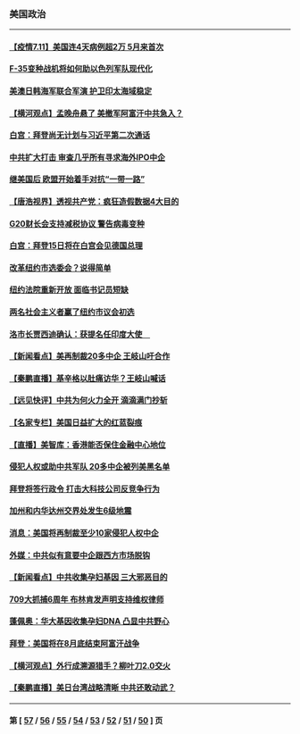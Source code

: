 ### 美国政治
---
#### [【疫情7.11】美国连4天病例超2万 5月来首次](../../pages/ncid1078159/n13081574.md) 
#### [F-35变种战机将如何助以色列军队现代化](../../pages/ncid1078159/n13077427.md) 
#### [美澳日韩海军联合军演 护卫印太海域稳定](../../pages/ncid1078159/n13081048.md) 
#### [【横河观点】孟晚舟悬了 美撤军阿富汗中共急入？](../../pages/ncid1078159/n13081152.md) 
#### [白宫：拜登尚无计划与习近平第二次通话](../../pages/ncid1078159/n13081123.md) 
#### [中共扩大打击 审查几乎所有寻求海外IPO中企](../../pages/ncid1078159/n13080990.md) 
#### [继美国后 欧盟开始着手对抗“一带一路”](../../pages/ncid1078159/n13080932.md) 
#### [【唐浩视界】透视共产党：疯狂造假数据4大目的](../../pages/ncid1078159/n13080590.md) 
#### [G20财长会支持减税协议 警告病毒变种](../../pages/ncid1078159/n13080713.md) 
#### [白宫：拜登15日将在白宫会见德国总理](../../pages/ncid1078159/n13080337.md) 
#### [改革纽约市选委会？说得简单](../../pages/ncid1078159/n13079995.md) 
#### [纽约法院重新开放 面临书记员短缺](../../pages/ncid1078159/n13080128.md) 
#### [两名社会主义者赢了纽约市议会初选](../../pages/ncid1078159/n13080134.md) 
#### [洛市长贾西迪确认：获提名任印度大使　](../../pages/ncid1078159/n13079869.md) 
#### [【新闻看点】美再制裁20多中企 王岐山吁合作](../../pages/ncid1078159/n13079627.md) 
#### [【秦鹏直播】基辛格以肚痛访华？王岐山喊话](../../pages/ncid1078159/n13079633.md) 
#### [【远见快评】中共为何火力全开 滴滴满门抄斩](../../pages/ncid1078159/n13079403.md) 
#### [【名家专栏】美国日益扩大的红蓝裂痕](../../pages/ncid1078159/n13078767.md) 
#### [【直播】美智库：香港能否保住金融中心地位](../../pages/ncid1078159/n12980815.md) 
#### [侵犯人权或助中共军队 20多中企被列美黑名单](../../pages/ncid1078159/n13078922.md) 
#### [拜登将签行政令 打击大科技公司反竞争行为](../../pages/ncid1078159/n13079096.md) 
#### [加州和内华达州交界处发生6级地震](../../pages/ncid1078159/n13078880.md) 
#### [消息：美国将再制裁至少10家侵犯人权中企](../../pages/ncid1078159/n13077699.md) 
#### [外媒：中共似有意要中企跟西方市场脱钩](../../pages/ncid1078159/n13077540.md) 
#### [【新闻看点】中共收集孕妇基因 三大邪恶目的](../../pages/ncid1078159/n13077182.md) 
#### [709大抓捕6周年 布林肯发声明支持维权律师](../../pages/ncid1078159/n13077382.md) 
#### [蓬佩奥：华大基因收集孕妇DNA 凸显中共野心](../../pages/ncid1078159/n13077228.md) 
#### [拜登：美国将在8月底结束阿富汗战争](../../pages/ncid1078159/n13077350.md) 
#### [【横河观点】外行成溯源猎手？柳叶刀2.0交火](../../pages/ncid1078159/n13077266.md) 
#### [【秦鹏直播】美日台湾战略清晰 中共还敢动武？](../../pages/ncid1078159/n13077225.md) 

---
#### 第 [ [57](./57.md) / [56](./56.md) / [55](./55.md) / [54](./54.md) / [53](./53.md) / [52](./52.md) / [51](./51.md) / [50](./50.md) ] 页
